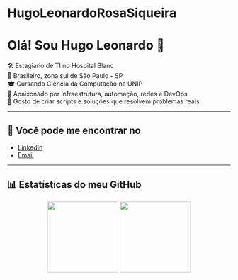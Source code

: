# HugoLeonardoRosaSiqueira

# Olá! Sou Hugo Leonardo 👋

🛠️ Estagiário de TI no Hospital Blanc  
📍 Brasileiro, zona sul de São Paulo - SP  
🎓 Cursando Ciência da Computação na UNIP  
🧠 Apaixonado por infraestrutura, automação, redes e DevOps  
📂 Gosto de criar scripts e soluções que resolvem problemas reais

---

## 🔎 Você pode me encontrar no

- [LinkedIn](https://www.linkedin.com/in/hugsiqueira/)
- [Email](mailto:hugoleonardorosasiqueira@gmail.com)

---

## 📊 Estatísticas do meu GitHub

<div align="center">
  <img height="160em" src="https://github-readme-stats.vercel.app/api?username=HugoLeonardoRosaSiqueira&show_icons=true&theme=dracula" />
  <img height="160em" src="https://github-readme-stats.vercel.app/api/top-langs/?username=HugoLeonardoRosaSiqueira&layout=compact&langs_count=7&theme=dracula"/>
</div>
